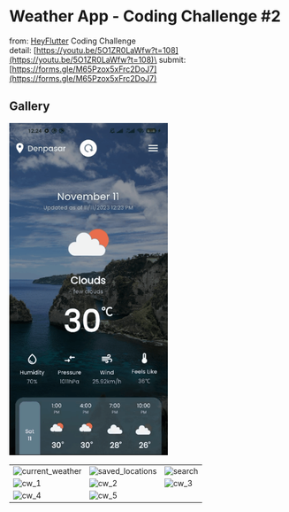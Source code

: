 # Weather App - Coding Challenge #2

from: [HeyFlutter](https://www.youtube.com/@HeyFlutter) Coding Challenge\
detail: [https://youtu.be/5O1ZR0LaWfw?t=108](https://youtu.be/5O1ZR0LaWfw?t=108)\
submit: [https://forms.gle/M65Pzox5xFrc2DoJ7](https://forms.gle/M65Pzox5xFrc2DoJ7)

## Gallery

<img src="https://raw.githubusercontent.com/indratrisnar/weather_app_challenge/main/pics/current_weather.gif" alt="current_weather" height="600">

|                                                                                                                                                                                                                                                                 |                                                                                                                                                                                                                                                                 |                                                                                                                                                                                                                                               |
| --------------------------------------------------------------------------------------------------------------------------------------------------------------------------------------------------------------------------------------------------------------- | --------------------------------------------------------------------------------------------------------------------------------------------------------------------------------------------------------------------------------------------------------------- | --------------------------------------------------------------------------------------------------------------------------------------------------------------------------------------------------------------------------------------------- |
| <image src="https://raw.githubusercontent.com/indratrisnar/weather_app_challenge/main/pics/current_weather.gif" caption="" alt="current_weather" height="" width="350" position="center" command="fill" option="q100" class="img-fluid" title=""  webp="false"> | <image src="https://raw.githubusercontent.com/indratrisnar/weather_app_challenge/main/pics/saved_locations.jpg" caption="" alt="saved_locations" height="" width="350" position="center" command="fill" option="q100" class="img-fluid" title=""  webp="false"> | <image src="https://raw.githubusercontent.com/indratrisnar/weather_app_challenge/main/pics/search.jpg" caption="" alt="search" height="" width="350" position="center" command="fill" option="q100" class="img-fluid" title=""  webp="false"> |
| <image src="https://raw.githubusercontent.com/indratrisnar/weather_app_challenge/main/pics/cw_1.jpg" caption="" alt="cw_1" height="" width="350" position="center" command="fill" option="q100" class="img-fluid" title=""  webp="false">                       | <image src="https://raw.githubusercontent.com/indratrisnar/weather_app_challenge/main/pics/cw_2.jpg" caption="" alt="cw_2" height="" width="350" position="center" command="fill" option="q100" class="img-fluid" title=""  webp="false">                       | <image src="https://raw.githubusercontent.com/indratrisnar/weather_app_challenge/main/pics/cw_3.jpg" caption="" alt="cw_3" height="" width="350" position="center" command="fill" option="q100" class="img-fluid" title=""  webp="false">     |
| <image src="https://raw.githubusercontent.com/indratrisnar/weather_app_challenge/main/pics/cw_4.jpg" caption="" alt="cw_4" height="" width="350" position="center" command="fill" option="q100" class="img-fluid" title=""  webp="false">                       | <image src="https://raw.githubusercontent.com/indratrisnar/weather_app_challenge/main/pics/cw_5.jpg" caption="" alt="cw_5" height="" width="350" position="center" command="fill" option="q100" class="img-fluid" title=""  webp="false">                       |                                                                                                                                                                                                                                               |
